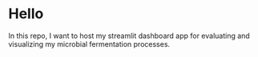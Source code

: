 # Hello

In this repo, I want to host my streamlit dashboard app for evaluating and visualizing my microbial fermentation processes.
